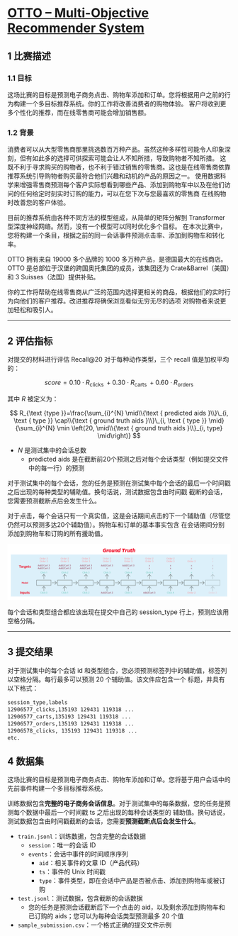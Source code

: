 # [OTTO – Multi-Objective Recommender System](https://www.kaggle.com/competitions/otto-recommender-system)

## 1 比赛描述

### 1.1 目标

这场比赛的目标是预测电子商务点击、购物车添加和订单。您将根据用户之前的行为构建一个多目标推荐系统。你的工作将改善消费者的购物体验。
客户将收到更多个性化的推荐，而在线零售商可能会增加销售额。

### 1.2 背景

消费者可以从大型零售商那里挑选数百万种产品。虽然这种多样性可能令人印象深刻，但有如此多的选择可供探索可能会让人不知所措，导致购物者不知所措。
这既不利于寻求购买的购物者，也不利于错过销售的零售商。这也是在线零售商依靠推荐系统引导购物者购买最符合他们兴趣和动机的产品的原因之一。
使用数据科学来增强零售商预测每个客户实际想看到哪些产品、添加到购物车中以及在他们访问的任何给定时刻实时订购的能力，可以在您下次与您最喜欢的零售商
在线购物时改善您的客户体验。

目前的推荐系统由各种不同方法的模型组成，从简单的矩阵分解到 Transformer 型深度神经网络。然而，没有一个模型可以同时优化多个目标。
在本次比赛中，您将构建一个条目，根据之前的同一会话事件预测点击率、添加到购物车和转化率。

OTTO 拥有来自 19000 多个品牌的 1000 多万种产品，是德国最大的在线商店。OTTO 是总部位于汉堡的跨国奥托集团的成员，该集团还为 
Crate&Barrel（美国）和 3 Suisses（法国）提供补贴。

你的工作将帮助在线零售商从广泛的范围内选择更相关的商品，根据他们的实时行为向他们的客户推荐。改进推荐将确保浏览看似无穷无尽的选项
对购物者来说更加轻松和吸引人。

---

## 2 评估指标

对提交的材料进行评估 Recall@20 对于每种动作类型，三个 recall 值是加权平均的：

$$
    score =0.10 \cdot R_{\text {clicks }}+0.30 \cdot R_{\text {carts }}+0.60 \cdot R_{\text {orders }}
$$

其中 $R$ 被定义为：

$$
    R_{\text {type }}=\frac{\sum_{i}^{N} \mid\\{\text { predicted aids }\\}\_{i, \text { type }} \cap\\{\text { ground truth aids }\\}\_{i, \text { type }} \mid}{\sum_{i}^{N} \min \left(20, \mid\\{\text { ground truth aids }\\}_{i, type} \mid\right)}
$$

- $N$ 是测试集中的会话总数
  - $\text{predicted}$ $\text{aids}$ 是在截断前20个预测之后对每个会话类型（例如提交文件中的每一行）的预测

对于测试集中的每个会话，您的任务是预测在测试集中每个会话的最后一个时间戳之后出现的每种类型的辅助值。换句话说，测试数据包含由时间戳
截断的会话，您需要预测截断点后会发生什么。

对于点击，每个会话只有一个真实值，这是会话期间点击的下一个辅助值（尽管您仍然可以预测多达20个辅助值）。购物车和订单的基本事实包含
在会话期间分别添加到购物车和订购的所有援助值。

![img.png](img/img.png)

每个会话和类型组合都应该出现在提交中自己的 session_type 行上，预测应该用空格分隔。

---

## 3 提交结果

对于测试集中的每个会话 id 和类型组合，您必须预测标签列中的辅助值，标签列以空格分隔。每行最多可以预测 20 个辅助值。该文件应包含一个
标题，并具有以下格式：

```csv
session_type,labels
12906577_clicks,135193 129431 119318 ...
12906577_carts,135193 129431 119318 ...
12906577_orders,135193 129431 119318 ...
12906578_clicks, 135193 129431 119318 ...
etc. 
```

## 4 数据集

这场比赛的目标是预测电子商务点击、购物车添加和订单。您将基于用户会话中的先前事件构建一个多目标推荐系统。

训练数据包含**完整的电子商务会话信息**。对于测试集中的每条数据，您的任务是预测每个数据中最后一个时间戳 ts 之后出现的每种会话类型的
辅助值。换句话说，测试数据包含由时间戳截断的会话，您需要**预测截断点后会发生什么**。

- `train.jsonl`：训练数据，包含完整的会话数据
  - `session`：唯一的会话 ID
  - `events`：会话中事件的时间顺序序列
    - `aid`：相关事件的文章 ID（产品代码）
    - `ts`：事件的 Unix 时间戳
    - `type`：事件类型，即在会话中产品是否被点击、添加到购物车或被订购
- `test.jsonl`：测试数据，包含截断的会话数据
  - 您的任务是预测会话截断后下一个点击的 aid，以及剩余添加到购物车和已订购的 aids；您可以为每种会话类型预测最多 20 个值
- `sample_submission.csv`：一个格式正确的提交文件示例
